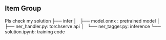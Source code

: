 ## Item Group
Pls check my solution
├── infer
│   ├── model.onnx : pretrained model 
│   ├── ner_handler.py: torchserve api
│   └── ner_tagger.py: inference 
└── solution.ipynb: training code

